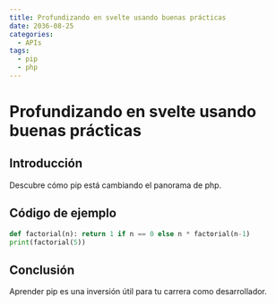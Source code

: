 ```yaml
---
title: Profundizando en svelte usando buenas prácticas
date: 2036-08-25
categories:
  - APIs
tags:
  - pip
  - php
---
```


# Profundizando en svelte usando buenas prácticas

## Introducción

Descubre cómo pip está cambiando el panorama de php.

## Código de ejemplo

```python
def factorial(n): return 1 if n == 0 else n * factorial(n-1)
print(factorial(5))
```

## Conclusión

Aprender pip es una inversión útil para tu carrera como desarrollador.
